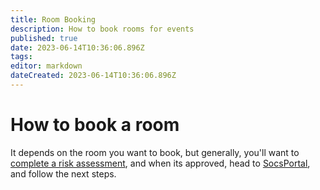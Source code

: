 ```yaml
---
title: Room Booking
description: How to book rooms for events
published: true
date: 2023-06-14T10:36:06.896Z
tags: 
editor: markdown
dateCreated: 2023-06-14T10:36:06.896Z
---
```


# How to book a room

It depends on the room you want to book, but generally, you'll want to [complete a risk assessment](./risk-assessment), and when its approved, head to [SocsPortal](https://socsportal.ucc.ie), and follow the next steps.

